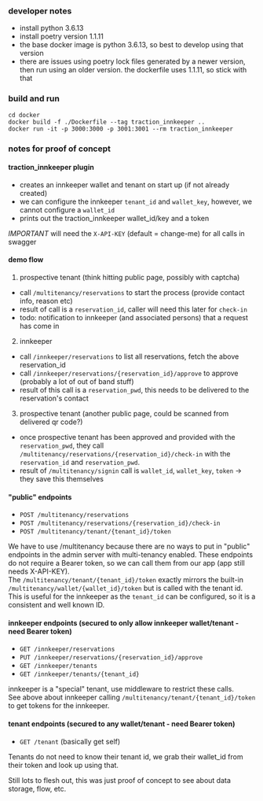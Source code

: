 ### developer notes

- install python 3.6.13
- install poetry version 1.1.11
- the base docker image is python 3.6.13, so best to develop using that version
- there are issues using poetry lock files generated by a newer version, then run using an older version. the dockerfile uses 1.1.11, so stick with that

### build and run
```
cd docker
docker build -f ./Dockerfile --tag traction_innkeeper ..
docker run -it -p 3000:3000 -p 3001:3001 --rm traction_innkeeper
```

### notes for proof of concept

#### traction_innkeeper plugin

- creates an innkeeper wallet and tenant on start up (if not already created)
- we can configure the innkeeper `tenant_id` and `wallet_key`, however, we cannot configure a `wallet_id`
- prints out the traction_innkeeper wallet_id/key and a token 


*IMPORTANT* will need the `X-API-KEY` (default = change-me) for all calls in swagger

#### demo flow

1) prospective tenant (think hitting public page, possibly with captcha)

- call `/multitenancy/reservations` to start the process (provide contact info, reason etc)
- result of call is a `reservation_id`, caller will need this later for `check-in`
- todo: notification to innkeeper (and associated persons) that a request has come in

2) innkeeper

- call `/innkeeper/reservations` to list all reservations, fetch the above reservation_id
- call `/innkeeper/reservations/{reservation_id}/approve` to approve (probably a lot of out of band stuff)
- result of this call is a `reservation_pwd`, this needs to be delivered to the reservation's contact

3) prospective tenant (another public page, could be scanned from delivered qr code?)
- once prospective tenant has been approved and provided with the `reservation_pwd`, they call `/multitenancy/reservations/{reservation_id}/check-in` with the `reservation_id` and `reservation_pwd`.
- result of `/multitenancy/signin` call is `wallet_id`, `wallet_key`, `token` -> they save this themselves


#### "public" endpoints

- `POST /multitenancy/reservations`
- `POST /multitenancy/reservations/{reservation_id}/check-in`
- `POST /multitenancy/tenant/{tenant_id}/token`

We have to use /multitenancy because there are no ways to put in "public" endpoints in the admin server with multi-tenancy enabled.
These endpoints do not require a Bearer token, so we can call them from our app (app still needs X-API-KEY).  
The `/multitenancy/tenant/{tenant_id}/token` exactly mirrors the built-in `/multitenancy/wallet/{wallet_id}/token` but is called with the tenant id.  
This is useful for the innkeeper as the `tenant_id` can be configured, so it is a consistent and well known ID.  


#### innkeeper endpoints (secured to only allow innkeeper wallet/tenant - need Bearer token)

- `GET /innkeeper/reservations`
- `PUT /innkeeper/reservations/{reservation_id}/approve`
- `GET /innkeeper/tenants`
- `GET /innkeeper/tenants/{tenant_id}`

innkeeper is a "special" tenant, use middleware to restrict these calls.  
See above about innkeeper calling `/multitenancy/tenant/{tenant_id}/token` to get tokens for the innkeeper.

#### tenant endpoints (secured to any wallet/tenant - need Bearer token)
- `GET /tenant` (basically get self)

Tenants do not need to know their tenant id, we grab their wallet_id from their token and look up using that.

Still lots to flesh out, this was just proof of concept to see about data storage, flow, etc.  
